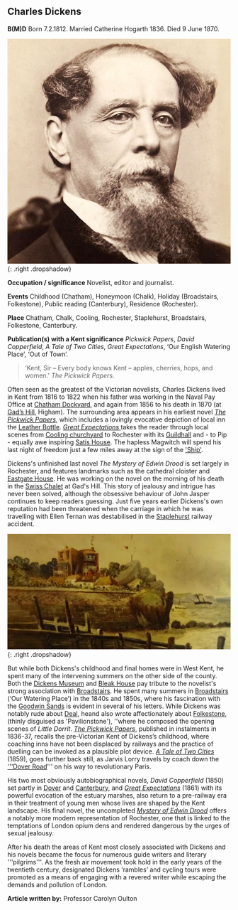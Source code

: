 <param ve-config style="article">

## Charles Dickens
**B(M)D**  Born 7.2.1812. Married Catherine Hogarth 1836. Died 9 June 1870.

![Charles Dickens](images/dickens_head.jpg){: .right .dropshadow}

**Occupation / significance** Novelist, editor and journalist. 

**Events** Childhood (Chatham), Honeymoon (Chalk), Holiday (Broadstairs, Folkestone), Public reading (Canterbury), Residence (Rochester).

**Place** Chatham, Chalk, Cooling, Rochester, Staplehurst, Broadstairs, Folkestone, Canterbury. 

**Publication(s) with a Kent significance** _Pickwick Papers_, _David Copperfield_, _A Tale of Two Cities_, _Great Expectations_, ‘Our English Watering Place’, ‘Out of Town’.

>‘Kent, Sir – Every body knows Kent – apples, cherries, hops, and women.’ _The Pickwick Papers_.

Often seen as the greatest of the Victorian novelists, Charles Dickens lived in Kent from 1816 to 1822 when his father was working in the Naval Pay Office at [Chatham Dockyard](/dickens/dickens-chatham), and again from 1856 to his death in 1870 (at [Gad’s Hill](/dickens/dickens-gads-hill), Higham). The surrounding area appears in his earliest novel [_The Pickwick Papers_](/dickens/pickwick-papers), which includes a lovingly evocative depiction of local inn the [Leather Bottle](/dickens/pickwick-papers-leather-bottle). [_Great Expectations_ ](/dickens/great-expectations-curated-walk) takes the reader through local scenes from [Cooling churchyard](/dickens/great-expectations-cooling) to Rochester with its [Guildhall](/dickens/great-expectations-guildhall) and - to Pip - equally awe inspiring [Satis House](/dickens/great-expectations-restoration-house). The hapless Magwitch will spend his last night of freedom just a few miles away at the sign of the ['Ship'](/dickens/great-expectations-ship-and-lobster). 

Dickens's unfinished last novel _The Mystery of Edwin Drood_ is set largely in Rochester, and features landmarks such as the cathedral cloister and [Eastgate House](/dickens/edwin-drood-eastgate-house). He was working on the novel on the morning of his death in the [Swiss Chalet](/dickens/dickens-swiss-chalet) at Gad's Hill. This story of jealousy and intrigue has never been solved, although the obsessive behaviour of John Jasper continues to keep readers guessing. Just five years earlier Dickens's own reputation had been threatened when the carriage in which he was travelling with Ellen Ternan was destabilised in the [Staplehurst](/dickens/dickens-staplehurst) railway accident.

![Early 20C postcard of Bleak House (formerly Fort House)](images/Bleak_house_postcard.jpg){: .right .dropshadow}

But while both Dickens's childhood and final homes were in West Kent, he spent many of the intervening summers on the other side of the county. Both the [Dickens Museum](/dickens/david-copperfield-nuckells-place) and [Bleak House](/dickens/dickens-fort-house) pay tribute to the novelist's strong association with [Broadstairs](/dickens/broadstairs). He spent many summers in [Broadstairs](/dickens/broadstairs) 
(‘Our Watering Place’) in the 1840s and 1850s, where his fascination with the [Goodwin Sands](/dickens/david-copperfield-goodwin-sands) is evident in several of his letters. While Dickens was notably rude about [Deal](/dickens/bleak-house-deal), heand also wrote affectionately about [Folkestone](/dickens/dickens-folkestone), (thinly disguised as 'Pavilionstone'), ''where he composed the opening scenes of _Little Dorrit_. [_The Pickwick Papers_](/dickens/pickwick-papers), published in instalments in 1836-37, recalls the pre-Victorian Kent of Dickens’s childhood, where coaching inns have not been displaced by railways and the practice of duelling can be invoked as a plausible plot device. [_A Tale of Two Cities_](/dickens/tale-two-cities) (1859), goes further back still, as Jarvis Lorry travels by coach down the ['''Dover Road](/dickens/david-copperfield-dover-road)''' on his way to revolutionary Paris.

His two most obviously autobiographical novels, _David Copperfield_ (1850) set partly in [Dover](/dickens/dickens-doverr) and [Canterbury](/dickens/david-copperfield-canterbury), and [_Great Expectations_](/dickens/great-expectations-curated-walk) (1861) with its powerful evocation of the estuary marshes, also return to a pre-railway era in their treatment of young men whose lives are shaped by the Kent landscape. His final novel, the uncompleted [_Mystery of Edwin Drood_](http://droodinquiry.com/)  offers a notably more modern representation of Rochester, one that is linked to the temptations of London opium dens and rendered dangerous by the urges of sexual jealousy.

After his death the areas of Kent most closely associated with Dickens and his novels became the focus for numerous guide writers and literary '''pilgrims'''. As the fresh air movement took hold in the early years of the twentieth century, designated Dickens ‘rambles’ and cycling tours were promoted as a means of engaging with a revered writer while escaping the demands and pollution of London.

**Article written by:** Professor Carolyn Oulton

